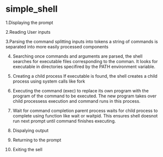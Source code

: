 # simple_shell

1.Displaying the prompt

2.Reading User inputs

3.Parsing the command
  splitting inputs into tokens
  a string of commands is separated into more easily processed components

4. Searching
  once commands and arguments are parsed, the shell searches for executable files corresponding to the comman.
   It looks for executable in directories specifired by the PATH environment variable.

5. Creating a child process
   If executable is found, the shell creates a child process using system calls like fork

6. Executing the command
   (exec) to replace its own  program with the program of the command to be executed.
The new program takes over child processess execution and command runs in this process.

7. Wait for command completion
 parent process waits for child process to complete using function like wait or waitpid.
This ensures shell doesnot run next prompt until command finishes executing.

8. Dispalying output

9. Returning to the prompt

10. Exiting the sell
